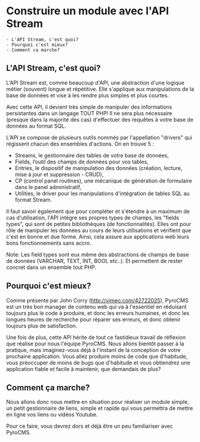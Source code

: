 # Construire un module avec l'API Stream #

	- L'API Stream, c'est quoi?
	- Pourquoi c'est mieux?
	- Comment ca marche?


## L'API Stream, c'est quoi? ##

L'API Stream est, comme beaucoup d'API, une abstraction d'une logique métier (souvent) longue et répétitive.
Elle s'applique aux manipulations de la base de données et vise à les rendre plus simples et plus courtes.

Avec cette API, il devient très simple de manipuler des informations persistantes dans un langage TOUT PHP!
Il ne sera plus nécessaire (presque dans la majorité des cas) d'effectuer des requêtes à votre base de données au format SQL.

L'API se compose de plusieurs outils nommés par l'appellation "drivers" qui régissent chacun des ensembles d'actions. On en trouve 5 :

* Streams, le gestionnaire des tables de votre base de données,
* Fields, l’outil des champs de données pour vos tables,
* Entries, le dispositif de manipulation des données (création, lecture, mise à jour et suppression - CRUD),
* CP (control panel routines), une mécanique de génération de formulaire dans le panel administratif,
* Utilities, le driver pour les manipulations d'intégration de tables SQL au format Stream.

Il faut savoir également que pour compléter et s'étendre à un maximum de cas d'utilisation, l'API intègre ses propres types de champs, les "fields types", qui sont de petites bibliothèques (de fonctionnalités). Elles ont pour rôle de manipuler les données au cours de leurs utilisations et vérifient que c'est en bonne et due forme.
Ainsi, cela assure aux applications web leurs bons fonctionnements sans accro.

Note: Les field types sont eux même des abstractions de champs de base de données (VARCHAR, TEXT, INT, BOOL etc..). Et permettent de rester concret dans un ensemble tout PHP.


## Pourquoi c'est mieux? ##

Comme présente par John Corry (http://vimeo.com/42722025), PyroCMS est un très bon manager de contenu web qui va à l'essentiel en réduisant toujours plus le code à produire, et donc les erreurs humaines, et donc les longues heures de recherche pour réparer ses erreurs, et donc obtenir toujours plus de satisfaction.

Une fois de plus, cette API hérite de tout ce fastidieux travail de réflexion que réalise pour nous l'équipe PyroCMS. Nous allons bientôt passer à la pratique, mais imaginez-vous déjà à l'instant de la conception de votre prochaine application. Vous allez produire moins de code que d'habitude, vous préoccuper de moins de bugs que d'habitude et vous obtiendrez une application fiable et facile à maintenir, que demandais de plus?


## Comment ça marche? ##

Nous allons donc nous mettre en situation pour réaliser un module simple, un petit gestionnaire de liens, simple et rapide qui vous permettra de mettre en ligne vos liens ou vidéos Youtube.

Pour ce faire, vous devrez dors et déjà être un peu familiariser avec PyroCMS.

